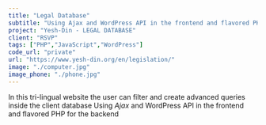 ```yaml
---
title: "Legal Database"
subtitle: "Using Ajax and WordPress API in the frontend and flavored PHP for the backend"
project: "Yesh-Din - LEGAL DATABASE"
client: "RSVP"
tags: ["PHP","JavaScript","WordPress"]
code_url: "private"
url: "https://www.yesh-din.org/en/legislation/"
image: "./computer.jpg"
image_phone: "./phone.jpg"
---
```

In this tri-lingual website the user can filter and create advanced queries inside the client database
Using *Ajax* and WordPress API in the frontend and flavored PHP for the backend